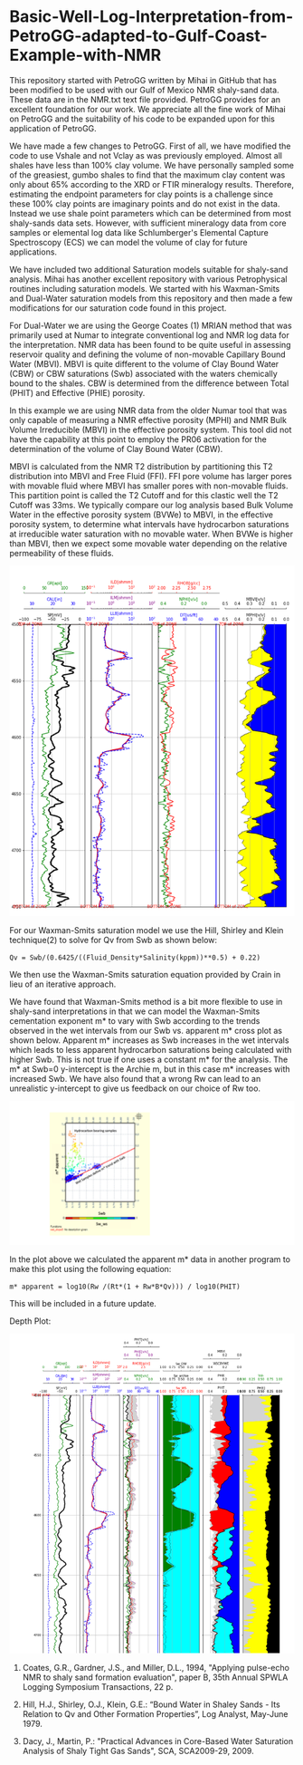 # Basic-Well-Log-Interpretation-from-PetroGG-adapted-to-Gulf-Coast-Example-with-NMR

This repository started with PetroGG written by Mihai in GitHub that has been modified to be used with our Gulf of Mexico NMR shaly-sand data. These data are in the NMR.txt text file provided. PetroGG provides for an excellent foundation for our work. We appreciate all the fine work of Mihai on PetroGG and the suitability of his code to be expanded upon for this application of PetroGG.

We have made a few changes to PetroGG. First of all, we have modified the code to use Vshale and not Vclay as was previously employed. Almost all shales have less than 100% clay volume. We have personally sampled some of the greasiest, gumbo shales to find that the maximum clay content was only about 65% according to the XRD or FTIR mineralogy results. Therefore, estimating the endpoint parameters for clay points is a challenge since these 100% clay points are imaginary points and do not exist in the data. Instead we use shale point parameters which can be determined from most shaly-sands data sets. However, with sufficient mineralogy data from core samples or elemental log data like Schlumberger's Elemental Capture Spectroscopy (ECS) we can model the volume of clay for future applications.

We have included two additional Saturation models suitable for shaly-sand analysis. Mihai has another excellent repository with various Petrophysical routines including saturation models. We started with his Waxman-Smits and Dual-Water saturation models from this repository and then made a few modifications for our saturation code found in this project.

For Dual-Water we are using the George Coates (1) MRIAN method that was primarily used at Numar to integrate conventional log and NMR log data for the interpretation. NMR data has been found to be quite useful in assessing reservoir quality and defining the volume of non-movable Capillary Bound Water (MBVI). MBVI is quite different to the volume of Clay Bound Water (CBW) or CBW saturations (Swb) associated with the waters chemically bound to the shales. CBW is determined from the difference between Total (PHIT) and Effective (PHIE) porosity.

In this example we are using NMR data from the older Numar tool that was only capable of measuring a NMR effective porosity (MPHI) and NMR Bulk Volume Irreducible (MBVI) in the effective porosity system. This tool did not have the capability at this point to employ the PR06 activation for the determination of the volume of Clay Bound Water (CBW).

MBVI is calculated from the NMR T2 distribution by partitioning this T2 distribution into MBVI and Free Fluid (FFI). FFI pore volume has larger pores with movable fluid where MBVI has smaller pores with non-movable fluids. This partition point is called the T2 Cutoff and for this clastic well the T2 Cutoff was 33ms. We typically compare our log analysis based Bulk Volume Water in the effective porosity system (BVWe) to MBVI, in the effective porosity system, to determine what intervals have hydrocarbon saturations at irreducible water saturation with no movable water. When BVWe is higher than MBVI, then we expect some movable water depending on the relative permeability of these fluids.

![NMR_Image](NMR.png)

For our Waxman-Smits saturation model we use the Hill, Shirley and Klein technique(2) to solve for Qv from Swb as shown below:

	Qv = Swb/(0.6425/((Fluid_Density*Salinity(kppm))**0.5) + 0.22) 

We then use the Waxman-Smits saturation equation provided by Crain in lieu of an iterative approach.

We have found that Waxman-Smits method is a bit more flexible to use in shaly-sand interpretations in that we can model the Waxman-Smits cementation exponent m* to vary with Swb according to the trends observed in the wet intervals from our Swb vs. apparent m* cross plot as shown below. Apparent m* increases as Swb increases in the wet intervals which leads to less apparent hydrocarbon saturations being calculated with higher Swb. This is not true if one uses a constant m* for the analysis. The m* at Swb=0 y-intercept is the Archie m, but in this case m* increases with increased Swb. We have also found that a wrong Rw can lead to an unrealistic y-intercept to give us feedback on our choice of Rw too.

![Mstar_Image](apparent_mstar.png)

In the plot above we calculated the apparent m* data in another program to make this plot using the following equation:

    m* apparent = log10(Rw /(Rt*(1 + Rw*B*Qv))) / log10(PHIT)  

This will be included in a future update.



Depth Plot:

![Depth_Image](depthPlot_NMR.png)






1. Coates, G.R., Gardner, J.S., and Miller, D.L., 1994, "Applying pulse-echo NMR to shaly sand formation evaluation", paper B, 35th Annual SPWLA Logging Symposium Transactions, 22 p.

2. Hill, H.J., Shirley, O.J., Klein, G.E.: “Bound Water in Shaley Sands - Its Relation to Qv and Other Formation Properties”, Log Analyst, May-June 1979.

3. Dacy, J., Martin, P.: "Practical Advances in Core-Based Water Saturation Analysis of Shaly Tight Gas Sands", SCA, SCA2009-29, 2009.


